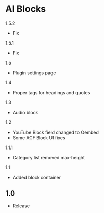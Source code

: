 AI Blocks
=========


1.5.2
- Fix

1.5.1
- Fix

1.5
- Plugin settings page

1.4
- Proper tags for headings and quotes

1.3
- Audio block

1.2
- YouTube Block field changed to Oembed
- Some ACF Block UI fixes

1.1.1
- Category list removed max-height

1.1
- Added block container

1.0
-----
- Release